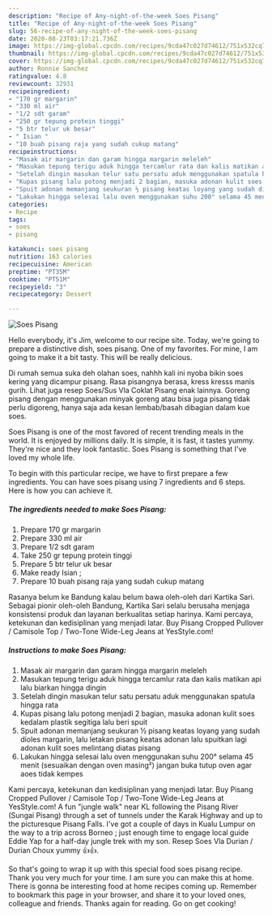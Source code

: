 ```yaml
---
description: "Recipe of Any-night-of-the-week Soes Pisang"
title: "Recipe of Any-night-of-the-week Soes Pisang"
slug: 56-recipe-of-any-night-of-the-week-soes-pisang
date: 2020-08-23T03:17:21.736Z
image: https://img-global.cpcdn.com/recipes/9cda47c027d74612/751x532cq70/soes-pisang-foto-resep-utama.jpg
thumbnail: https://img-global.cpcdn.com/recipes/9cda47c027d74612/751x532cq70/soes-pisang-foto-resep-utama.jpg
cover: https://img-global.cpcdn.com/recipes/9cda47c027d74612/751x532cq70/soes-pisang-foto-resep-utama.jpg
author: Ronnie Sanchez
ratingvalue: 4.8
reviewcount: 32931
recipeingredient:
- "170 gr margarin"
- "330 ml air"
- "1/2 sdt garam"
- "250 gr tepung protein tinggi"
- "5 btr telur uk besar"
- " Isian "
- "10 buah pisang raja yang sudah cukup matang"
recipeinstructions:
- "Masak air margarin dan garam hingga margarin meleleh"
- "Masukan tepung terigu aduk hingga tercamlur rata dan kalis matikan api lalu biarkan hingga dingin"
- "Setelah dingin masukan telur satu persatu aduk menggunakan spatula hingga rata"
- "Kupas pisang lalu potong menjadi 2 bagian, masuka adonan kulit soes kedalam plastik segitiga lalu beri spuit"
- "Spuit adonan memanjang seukuran ½ pisang keatas loyang yang sudah dioles margarin, lalu letakan pisang keatas adonan lalu spuitkan lagi adonan kulit soes melintang diatas pisang"
- "Lakukan hingga selesai lalu oven menggunakan suhu 200° selama 45 menit (sesuaikan dengan oven masing²) jangan buka tutup oven agar aoes tidak kempes"
categories:
- Recipe
tags:
- soes
- pisang

katakunci: soes pisang 
nutrition: 163 calories
recipecuisine: American
preptime: "PT35M"
cooktime: "PT51M"
recipeyield: "3"
recipecategory: Dessert

---
```



![Soes Pisang](https://img-global.cpcdn.com/recipes/9cda47c027d74612/751x532cq70/soes-pisang-foto-resep-utama.jpg)

Hello everybody, it's Jim, welcome to our recipe site. Today, we're going to prepare a distinctive dish, soes pisang. One of my favorites. For mine, I am going to make it a bit tasty. This will be really delicious.

Di rumah semua suka deh olahan soes, nahhh kali ini nyoba bikin soes kering yang dicampur pisang. Rasa pisangnya berasa, kress kresss manis gurih. Lihat juga resep Soes/Sus Vla Coklat Pisang enak lainnya. Goreng pisang dengan menggunakan minyak goreng atau bisa juga pisang tidak perlu digoreng, hanya saja ada kesan lembab/basah dibagian dalam kue soes.

Soes Pisang is one of the most favored of recent trending meals in the world. It is enjoyed by millions daily. It is simple, it is fast, it tastes yummy. They're nice and they look fantastic. Soes Pisang is something that I've loved my whole life.


To begin with this particular recipe, we have to first prepare a few ingredients. You can have soes pisang using 7 ingredients and 6 steps. Here is how you can achieve it.

<!--inarticleads1-->

##### The ingredients needed to make Soes Pisang:

1. Prepare 170 gr margarin
1. Prepare 330 ml air
1. Prepare 1/2 sdt garam
1. Take 250 gr tepung protein tinggi
1. Prepare 5 btr telur uk besar
1. Make ready  Isian ;
1. Prepare 10 buah pisang raja yang sudah cukup matang


Rasanya belum ke Bandung kalau belum bawa oleh-oleh dari Kartika Sari. Sebagai pionir oleh-oleh Bandung, Kartika Sari selalu berusaha menjaga konsistensi produk dan layanan berkualitas setiap harinya. Kami percaya, ketekunan dan kedisiplinan yang menjadi latar. Buy Pisang Cropped Pullover / Camisole Top / Two-Tone Wide-Leg Jeans at YesStyle.com! 

<!--inarticleads2-->

##### Instructions to make Soes Pisang:

1. Masak air margarin dan garam hingga margarin meleleh
1. Masukan tepung terigu aduk hingga tercamlur rata dan kalis matikan api lalu biarkan hingga dingin
1. Setelah dingin masukan telur satu persatu aduk menggunakan spatula hingga rata
1. Kupas pisang lalu potong menjadi 2 bagian, masuka adonan kulit soes kedalam plastik segitiga lalu beri spuit
1. Spuit adonan memanjang seukuran ½ pisang keatas loyang yang sudah dioles margarin, lalu letakan pisang keatas adonan lalu spuitkan lagi adonan kulit soes melintang diatas pisang
1. Lakukan hingga selesai lalu oven menggunakan suhu 200° selama 45 menit (sesuaikan dengan oven masing²) jangan buka tutup oven agar aoes tidak kempes


Kami percaya, ketekunan dan kedisiplinan yang menjadi latar. Buy Pisang Cropped Pullover / Camisole Top / Two-Tone Wide-Leg Jeans at YesStyle.com! A fun &#34;jungle walk&#34; near KL following the Pisang River (Sungai Pisang) through a set of tunnels under the Karak Highway and up to the picturesque Pisang Falls. I&#39;ve got a couple of days in Kualu Lumpur on the way to a trip across Borneo ; just enough time to engage local guide Eddie Yap for a half-day jungle trek with my son. Resep Soes Vla Durian / Durian Choux yummy 👍👍. 

So that's going to wrap it up with this special food soes pisang recipe. Thank you very much for your time. I am sure you can make this at home. There is gonna be interesting food at home recipes coming up. Remember to bookmark this page in your browser, and share it to your loved ones, colleague and friends. Thanks again for reading. Go on get cooking!
